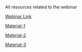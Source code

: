 All resources related to the webinar

[Webinar Link](http://bit.ly/UiUxCodeChef)

[Material-1](http://material.io)

[Material-2](http://fontfabric.com)

[Material-3](http://fontawesome.com)
